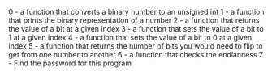 0 - a function that converts a binary number to an unsigned int
1 - a function that prints the binary representation of a number
2 - a function that returns the value of a bit at a given index
3 - a function that sets the value of a bit to 1 at a given index
4 -  a function that sets the value of a bit to 0 at a given index
5 - a function that returns the number of bits you would need to flip to get from one number to another
6 - a function that checks the endianness
7 - Find the password for this program
